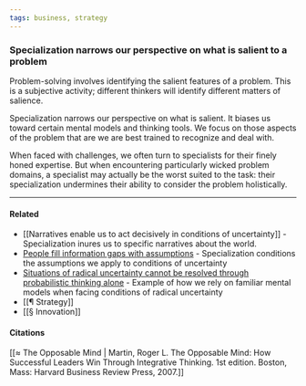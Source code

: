 ```yaml
---
tags: business, strategy
---
```

### Specialization narrows our perspective on what is salient to a problem
Problem-solving involves identifying the salient features of a problem. This is a subjective activity; different thinkers will identify different matters of salience.

Specialization narrows our perspective on what is salient. It biases us toward certain mental models and thinking tools. We focus on those aspects of the problem that are we are best trained to recognize and deal with.

When faced with challenges, we often turn to specialists for their finely honed expertise. But when encountering particularly wicked problem domains, a specialist may actually be the worst suited to the task: their specialization undermines their ability to consider the problem holistically.

---

#### Related

- [[Narratives enable us to act decisively in conditions of uncertainty]] - Specialization inures us to specific narratives about the world.
- [People fill information gaps with assumptions](https://publish.obsidian.md/mobydiction/notes/People+fill+information+gaps+with+assumptions) \- Specialization conditions the assumptions we apply to conditions of uncertainty
- [Situations of radical uncertainty cannot be resolved through probabilistic thinking alone](https://publish.obsidian.md/mobydiction/notes/Situations+of+radical+uncertainty+cannot+be+resolved+through+probabilistic+thinking+alone) \- Example of how we rely on familiar mental models when facing conditions of radical uncertainty
- [[¶ Strategy]]
- [[§ Innovation]]

#### Citations

[[≈ The Opposable Mind | Martin, Roger L. The Opposable Mind: How Successful Leaders Win Through Integrative Thinking. 1st edition. Boston, Mass: Harvard Business Review Press, 2007.]]
